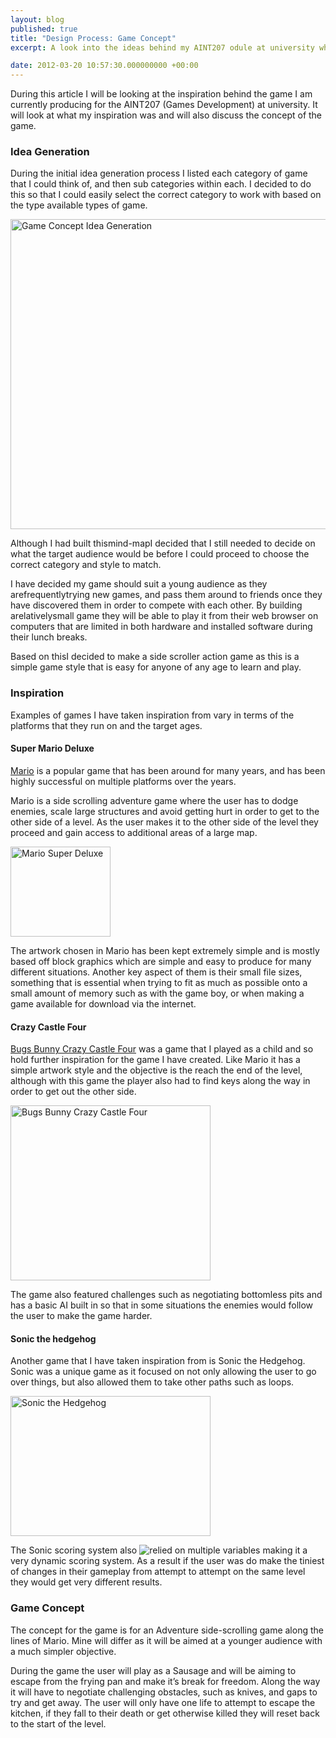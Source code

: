 ```yaml
---
layout: blog
published: true
title: "Design Process: Game Concept"
excerpt: A look into the ideas behind my AINT207 odule at university where I am required to build a game. 

date: 2012-03-20 10:57:30.000000000 +00:00
---
```

During this article I will be looking at the inspiration behind the game I am currently producing for the AINT207 (Games Development) at university. It will look at what my inspiration was and will also discuss the concept of the game. 

### Idea Generation

During the initial idea generation process I listed each category of game that I could think of, and then sub categories within each. I decided to do this so that I could easily select the correct category to work with based on the type available types of game.

[<img class="size-large wp-image-759" title="Game Concept Idea Generation" src="http://danielgroves.net/wp-content/uploads/2012/02/Game-Concept-1024x716.png" alt="Game Concept Idea Generation" width="710" height="496" />](http://danielgroves.net/wp-content/uploads/2012/02/Game-Concept.png)

Although I had built thismind-mapI decided that I still needed to decide on what the target audience would be before I could proceed to choose the correct category and style to match.

I have decided my game should suit a young audience as they arefrequentlytrying new games, and pass them around to friends once they have discovered them in order to compete with each other. By building arelativelysmall game they will be able to play it from their web browser on computers that are limited in both hardware and installed software during their lunch breaks.

Based on thisI decided to make a side scroller action game as this is a simple game style that is easy for anyone of any age to learn and play.

### Inspiration

Examples of games I have taken inspiration from vary in terms of the platforms that they run on and the target ages.

#### Super Mario Deluxe

[Mario](http://mario.nintendo.com/ "Mario Information") is a popular game that has been around for many years, and has been highly successful on multiple platforms over the years.

Mario is a side scrolling adventure game where the user has to dodge enemies, scale large structures and avoid getting hurt in order to get to the other side of a level. As the user makes it to the other side of the level they proceed and gain access to additional areas of a large map.

[<img class="size-full wp-image-788" title="Mario Super Deluxe" src="http://danielgroves.net/wp-content/uploads/2012/03/SMBDX_Yoshi_Egg_Challenge.png" alt="Mario Super Deluxe" width="160" height="144" />](http://www.mariowiki.com/File:SMBDX_Yoshi_Egg_Challenge.PNG)

The artwork chosen in Mario has been kept extremely simple and is mostly based off block graphics which are simple and easy to produce for many different situations. Another key aspect of them is their small file sizes, something that is essential when trying to fit as much as possible onto a small amount of memory such as with the game boy, or when making a game available for download via the internet.

#### Crazy Castle Four

[Bugs Bunny Crazy Castle Four](http://uk.gameboy.ign.com/objects/012/012201.html "Bugs Bunny Crazy Castle Four") was a game that I played as a child and so hold further inspiration for the game I have created. Like Mario it has a simple artwork style and the objective is the reach the end of the level, although with this game the player also had to find keys along the way in order to get out the other side.

[<img class="size-full wp-image-793" title="bugs-bunny-crazy-castle_78087" src="http://danielgroves.net/wp-content/uploads/2012/03/bugs-bunny-crazy-castle_78087.png" alt="Bugs Bunny Crazy Castle Four" width="320" height="280" />](http://retrogamersdiary.blogspot.co.uk/2011/03/bugs-bunnys-crazy-castle.html)

The game also featured challenges such as negotiating bottomless pits and has a basic AI built in so that in some situations the enemies would follow the user to make the game harder.

#### Sonic the hedgehog

Another game that I have taken inspiration from is Sonic the Hedgehog. Sonic was a unique game as it focused on not only allowing the user to go over things, but also allowed them to take other paths such as loops.

[<img class="size-full wp-image-795" title="Sonic the Hedgehog" src="http://danielgroves.net/wp-content/uploads/2012/03/MD_Sonic_the_Hedgehog.png" alt="Sonic the Hedgehog" width="320" height="224" />](http://en.wikipedia.org/wiki/File:MD_Sonic_the_Hedgehog.png)

The Sonic scoring system also ![relied on multiple variables](http://info.sonicretro.org/Sonic_the_Hedgehog_(16-bit)#Scoring "Sonic Scoring System") making it a very dynamic scoring system. As a result if the user was do make the tiniest of changes in their gameplay from attempt to attempt on the same level they would get very different results.

### Game Concept

The concept for the game is for an Adventure side-scrolling game along the lines of Mario. Mine will differ as it will be aimed at a younger audience with a much simpler objective.

During the game the user will play as a Sausage and will be aiming to escape from the frying pan and make it’s break for freedom. Along the way it will have to negotiate challenging obstacles, such as knives, and gaps to try and get away. The user will only have one life to attempt to escape the kitchen, if they fall to their death or get otherwise killed they will reset back to the start of the level.
